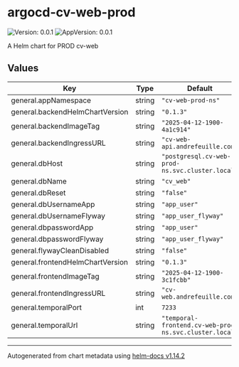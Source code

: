 # argocd-cv-web-prod

![Version: 0.0.1](https://img.shields.io/badge/Version-0.0.1-informational?style=flat-square) ![AppVersion: 0.0.1](https://img.shields.io/badge/AppVersion-0.0.1-informational?style=flat-square)

A Helm chart for PROD cv-web

## Values

| Key | Type | Default | Description |
|-----|------|---------|-------------|
| general.appNamespace | string | `"cv-web-prod-ns"` |  |
| general.backendHelmChartVersion | string | `"0.1.3"` |  |
| general.backendImageTag | string | `"2025-04-12-1900-4a1c914"` |  |
| general.backendIngressURL | string | `"cv-web-api.andrefeuille.com"` |  |
| general.dbHost | string | `"postgresql.cv-web-prod-ns.svc.cluster.local"` |  |
| general.dbName | string | `"cv_web"` |  |
| general.dbReset | string | `"false"` |  |
| general.dbUsernameApp | string | `"app_user"` |  |
| general.dbUsernameFlyway | string | `"app_user_flyway"` |  |
| general.dbpasswordApp | string | `"app_user"` |  |
| general.dbpasswordFlyway | string | `"app_user_flyway"` |  |
| general.flywayCleanDisabled | string | `"false"` |  |
| general.frontendHelmChartVersion | string | `"0.1.3"` |  |
| general.frontendImageTag | string | `"2025-04-12-1900-3c1fcbb"` |  |
| general.frontendIngressURL | string | `"cv-web.andrefeuille.com"` |  |
| general.temporalPort | int | `7233` |  |
| general.temporalUrl | string | `"temporal-frontend.cv-web-prod-ns.svc.cluster.local"` |  |

----------------------------------------------
Autogenerated from chart metadata using [helm-docs v1.14.2](https://github.com/norwoodj/helm-docs/releases/v1.14.2)
